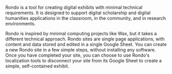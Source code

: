 Rondo is a tool for creating digital exhibits with minimal technical requirements. It is designed to support digital scholarship and digital humanities applications in the classroom, in the community, and in research environments.

Rondo is inspired by minimal computing projects like Wax, but it takes a different technical approach. Rondo sites are single page applications, with content and data stored and edited in a single Google Sheet. You can create a new Rondo site in a few simple steps, without installing any software. Once you have completed your site, you can choose to use Rondo's localization tools to disconnect your site from its Google Sheet to create a simple, self-contained exhibit.
